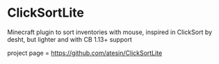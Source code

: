 # ClickSortLite
Minecraft plugin to sort inventories with mouse, inspired in ClickSort by desht, but lighter and with CB 1.13+ support

project page = https://github.com/atesin/ClickSortLite
